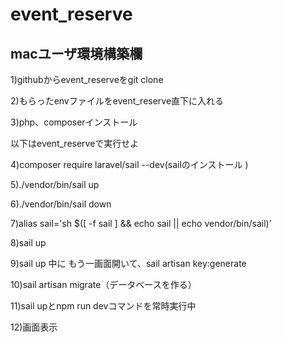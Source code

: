 # event_reserve

## macユーザ環境構築欄
1)githubからevent_reserveをgit clone

2)もらったenvファイルをevent_reserve直下に入れる

3)php、composerインストール

以下はevent_reserveで実行せよ

4)composer require laravel/sail --dev(sailのインストール )

5)./vendor/bin/sail up

6)./vendor/bin/sail down

7)alias sail='sh $([ -f sail ] && echo sail || echo vendor/bin/sail)'

8)sail up

9)sail up 中に もう一画面開いて、sail artisan key:generate

10)sail artisan migrate（データベースを作る）

11)sail upとnpm run devコマンドを常時実行中

12)画面表示
